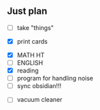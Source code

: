 ## Just plan
- [ ] take "things"
+ [x] print cards
- [x] MATH HT
- [ ] ENGLISH 
- [x] reading
- [ ] program for handling noise
- [ ] sync obsidian!!!
+ [ ] vacuum cleaner
